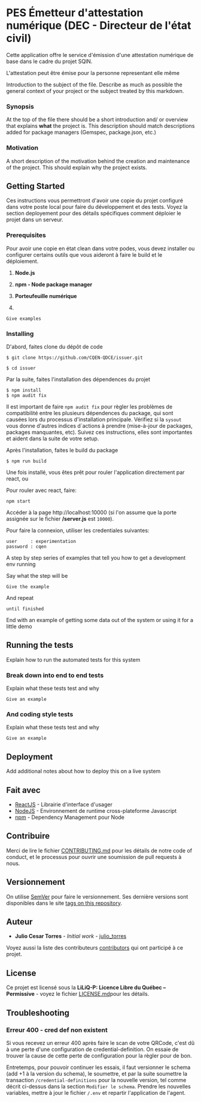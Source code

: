 # PES Émetteur d'attestation numérique (DEC - Directeur de l'état civil)

Cette application offre le service d'émission d'une attestation numérique de base dans le cadre du projet SQIN. 

L'attestation peut être émise pour la personne representant elle même

Introduction to the subject of the file. Describe as much as possible the general context of your project or the subject treated by this markdown.

### Synopsis

At the top of the file there should be a short introduction and/ or overview that explains **what** the project is. This description should match descriptions added for package managers (Gemspec, package.json, etc.)

### Motivation

A short description of the motivation behind the creation and maintenance of the project. This should explain why the project exists.

## Getting Started

Ces instructions vous permettront d'avoir une copie du projet configuré dans votre poste local pour faire du développement et des tests. Voyez la section deployement pour 
des détails spécifiques comment déploier le projet dans un serveur. 

### Prerequisites

Pour avoir une copie en état clean dans votre podes, vous devez installer ou configurer certains outils que vous aideront à faire le build et le déploiement. 


1. **Node.js**

2. **npm - Node package manager**

3. **Porteufeuille numérique**

4. 

```
Give examples
```

### Installing

D'abord, faites clone du dépôt de code

```
$ git clone https://github.com/CQEN-QDCE/issuer.git

$ cd issuer 
```
    
Par la suite, faites l'installation des dépendences du projet

```
$ npm install 
$ npm audit fix 
``` 
    
Il est important de faire `npm audit fix` pour règler les problèmes de compatibilité entre les plusieurs dépendences du package, qui sont causées lors du processus d'installation principale. Vérifiez si la `sysout` vous donne d'autres indices d`actions à prendre (mise-à-jour de packages, packages manquantes, etc). Suivez ces instructions, elles sont importantes et aident dans la suite de votre setup. 

Après l'installation, faites le build du package

```
$ npm run build 
``` 

Une fois installé, vous êtes prêt pour rouler l'application directement par react, ou  

Pour rouler avec react, faire: 

    npm start

Accéder à la page http://localhost:10000  (si l'on assume que la porte assignée sur le fichier **/server.js** est `10000`). 

Pour faire la connexion, utiliser les credentiales suivantes: 


    user     : experimentation    
    password : cqen














A step by step series of examples that tell you how to get a development env running

Say what the step will be

```
Give the example
```

And repeat

```
until finished
```

End with an example of getting some data out of the system or using it for a little demo

## Running the tests

Explain how to run the automated tests for this system

### Break down into end to end tests

Explain what these tests test and why

```
Give an example
```

### And coding style tests

Explain what these tests test and why

```
Give an example
```

## Deployment

Add additional notes about how to deploy this on a live system

## Fait avec

* [ReactJS](https://reactjs.org/) - Librairie d'interface d'usager 
* [NodeJS](https://nodejs.org/) - Environnement de runtime cross-plateforme Javascript 
* [npm](https://www.npmjs.com/) - Dependency Management pour Node


## Contribuire 

Merci de lire le fichier [CONTRIBUTING.md](https://gist.github.com/PurpleBooth/b24679402957c63ec426) pour les détails de notre code of conduct, et le processus pour ouvrir une soumission de pull requests à nous. 

## Versionnement

On utilise [SemVer](http://semver.org/) pour faire le versionnement. Ses dernière versions sont disponibles dans le site [tags on this repository](https://github.com/your/project/tags). 

## Auteur

* **Julio Cesar Torres** - *Initial work* - [julio_torres](mailto:julio_cesar.torres@sct.gouv.qc.ca)

Voyez aussi la liste des contributeurs [contributors](https://github.com/your/project/contributors) qui ont participé à ce projet. 

## License

Ce projet est licensé sous la **LiLiQ-P: Licence Libre du Québec – Permissive** - voyez le fichier [LICENSE.md](LICENSE.md)pour les détails. 


## Troubleshooting 

### Erreur 400 - cred def non existent 


Si vous recevez un erreur 400 après faire le scan de votre QRCode, c'est dû à une perte d'une configuration de credential-definition. On essaie de trouver la cause de cette perte de configuration pour la règler pour de bon. 

Entretemps, pour pouvoir continuer les essais, il faut versionner le schema (add +1 à la version du schema), le soumettre, et par la suite soumettre la transaction `/credential-definitions` pour la nouvelle version, tel comme décrit ci-dessus dans la section `Modifier le schema`. Prendre les nouvelles variables, mettre à jour le fichier `/.env` et repartir l'application de l'agent. 